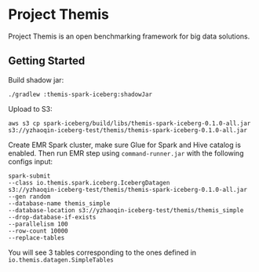 # Project Themis

Project Themis is an open benchmarking framework for big data solutions.

## Getting Started

Build shadow jar:

```shell
./gradlew :themis-spark-iceberg:shadowJar
```

Upload to S3:

```shell
aws s3 cp spark-iceberg/build/libs/themis-spark-iceberg-0.1.0-all.jar s3://yzhaoqin-iceberg-test/themis/themis-spark-iceberg-0.1.0-all.jar
```

Create EMR Spark cluster, make sure Glue for Spark and Hive catalog is enabled.
Then run EMR step using `command-runner.jar` with the following configs input:

```
spark-submit 
--class io.themis.spark.iceberg.IcebergDatagen
s3://yzhaoqin-iceberg-test/themis/themis-spark-iceberg-0.1.0-all.jar
--gen random 
--database-name themis_simple 
--database-location s3://yzhaoqin-iceberg-test/themis/themis_simple
--drop-database-if-exists 
--parallelism 100 
--row-count 10000
--replace-tables
```

You will see 3 tables corresponding to the ones defined in `io.themis.datagen.SimpleTables`